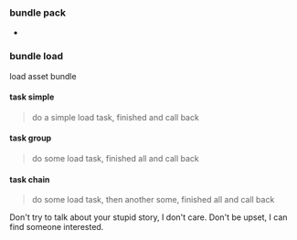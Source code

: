 
### bundle pack
* 

### bundle load
load asset bundle

#### task simple
> do a simple load task, finished and call back

#### task group
> do some load task, finished all and call back

#### task chain
> do some load task, then another some, finished all and call back


Don't try to talk about your stupid story, I don't care. Don't be upset, I can find someone interested.